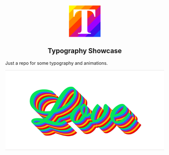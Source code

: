 <p align="center">
  <a href="https://typography-showcase.netlify.com">
    <img height="100" src="https://raw.githubusercontent.com/rudotriton/typography-showcase/master/ts-512x512.png">
  </a>
</p>

<h2 align="center"><strong>Typography Showcase</strong></h2>

Just a repo for some typography and animations.

![Love](typography-showcase.gif)